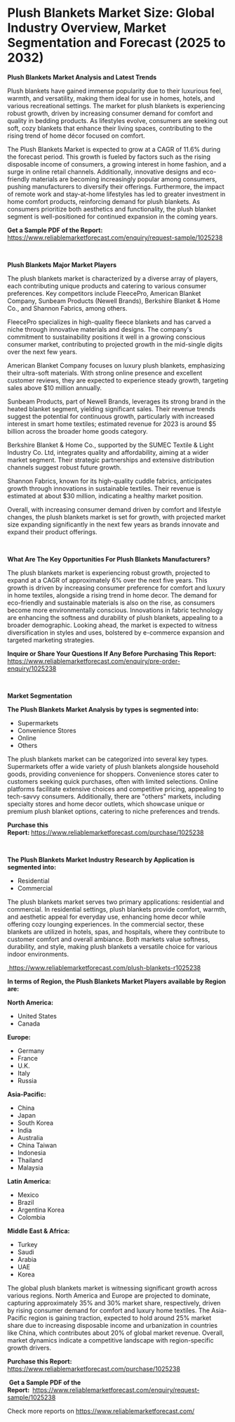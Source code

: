 <p><h1>Plush Blankets Market Size: Global Industry Overview, Market Segmentation and Forecast (2025 to 2032)</h1></p><p><strong>Plush Blankets Market Analysis and Latest Trends</strong></p>
<p><p>Plush blankets have gained immense popularity due to their luxurious feel, warmth, and versatility, making them ideal for use in homes, hotels, and various recreational settings. The market for plush blankets is experiencing robust growth, driven by increasing consumer demand for comfort and quality in bedding products. As lifestyles evolve, consumers are seeking out soft, cozy blankets that enhance their living spaces, contributing to the rising trend of home décor focused on comfort.</p><p>The Plush Blankets Market is expected to grow at a CAGR of 11.6% during the forecast period. This growth is fueled by factors such as the rising disposable income of consumers, a growing interest in home fashion, and a surge in online retail channels. Additionally, innovative designs and eco-friendly materials are becoming increasingly popular among consumers, pushing manufacturers to diversify their offerings. Furthermore, the impact of remote work and stay-at-home lifestyles has led to greater investment in home comfort products, reinforcing demand for plush blankets. As consumers prioritize both aesthetics and functionality, the plush blanket segment is well-positioned for continued expansion in the coming years.</p></p>
<p><strong>Get a Sample PDF of the Report:&nbsp;</strong> <a href="https://www.reliablemarketforecast.com/enquiry/request-sample/1025238?utm_campaign=3174&utm_medium=2&utm_source=Github&utm_content=ia&utm_term=06032025&utm_id=plush-blankets">https://www.reliablemarketforecast.com/enquiry/request-sample/1025238</a></p>
<p>&nbsp;</p>
<p><strong>Plush Blankets Major Market Players</strong></p>
<p><p>The plush blankets market is characterized by a diverse array of players, each contributing unique products and catering to various consumer preferences. Key competitors include FleecePro, American Blanket Company, Sunbeam Products (Newell Brands), Berkshire Blanket & Home Co., and Shannon Fabrics, among others.</p><p>FleecePro specializes in high-quality fleece blankets and has carved a niche through innovative materials and designs. The company's commitment to sustainability positions it well in a growing conscious consumer market, contributing to projected growth in the mid-single digits over the next few years.</p><p>American Blanket Company focuses on luxury plush blankets, emphasizing their ultra-soft materials. With strong online presence and excellent customer reviews, they are expected to experience steady growth, targeting sales above $10 million annually.</p><p>Sunbeam Products, part of Newell Brands, leverages its strong brand in the heated blanket segment, yielding significant sales. Their revenue trends suggest the potential for continuous growth, particularly with increased interest in smart home textiles; estimated revenue for 2023 is around $5 billion across the broader home goods category.</p><p>Berkshire Blanket & Home Co., supported by the SUMEC Textile & Light Industry Co. Ltd, integrates quality and affordability, aiming at a wider market segment. Their strategic partnerships and extensive distribution channels suggest robust future growth.</p><p>Shannon Fabrics, known for its high-quality cuddle fabrics, anticipates growth through innovations in sustainable textiles. Their revenue is estimated at about $30 million, indicating a healthy market position.</p><p>Overall, with increasing consumer demand driven by comfort and lifestyle changes, the plush blankets market is set for growth, with projected market size expanding significantly in the next few years as brands innovate and expand their product offerings.</p></p>
<p>&nbsp;</p>
<p><strong>What Are The Key Opportunities For Plush Blankets Manufacturers?</strong></p>
<p><p>The plush blankets market is experiencing robust growth, projected to expand at a CAGR of approximately 6% over the next five years. This growth is driven by increasing consumer preference for comfort and luxury in home textiles, alongside a rising trend in home decor. The demand for eco-friendly and sustainable materials is also on the rise, as consumers become more environmentally conscious. Innovations in fabric technology are enhancing the softness and durability of plush blankets, appealing to a broader demographic. Looking ahead, the market is expected to witness diversification in styles and uses, bolstered by e-commerce expansion and targeted marketing strategies.</p></p>
<p><strong>Inquire or Share Your Questions If Any Before Purchasing This Report:</strong> <a href="https://www.reliablemarketforecast.com/enquiry/pre-order-enquiry/1025238?utm_campaign=3174&utm_medium=2&utm_source=Github&utm_content=ia&utm_term=06032025&utm_id=plush-blankets">https://www.reliablemarketforecast.com/enquiry/pre-order-enquiry/1025238</a></p>
<p>&nbsp;</p>
<p><strong>Market Segmentation</strong></p>
<p><strong>The Plush Blankets Market Analysis by types is segmented into:</strong></p>
<p><ul><li>Supermarkets</li><li>Convenience Stores</li><li>Online</li><li>Others</li></ul></p>
<p><p>The plush blankets market can be categorized into several key types. Supermarkets offer a wide variety of plush blankets alongside household goods, providing convenience for shoppers. Convenience stores cater to customers seeking quick purchases, often with limited selections. Online platforms facilitate extensive choices and competitive pricing, appealing to tech-savvy consumers. Additionally, there are "others" markets, including specialty stores and home decor outlets, which showcase unique or premium plush blanket options, catering to niche preferences and trends.</p></p>
<p><strong>Purchase this Report:&nbsp;</strong><a href="https://www.reliablemarketforecast.com/purchase/1025238?utm_campaign=3174&utm_medium=2&utm_source=Github&utm_content=ia&utm_term=06032025&utm_id=plush-blankets">https://www.reliablemarketforecast.com/purchase/1025238</a></p>
<p>&nbsp;</p>
<p><strong>The Plush Blankets Market Industry Research by Application is segmented into:</strong></p>
<p><ul><li>Residential</li><li>Commercial</li></ul></p>
<p><p>The plush blankets market serves two primary applications: residential and commercial. In residential settings, plush blankets provide comfort, warmth, and aesthetic appeal for everyday use, enhancing home decor while offering cozy lounging experiences. In the commercial sector, these blankets are utilized in hotels, spas, and hospitals, where they contribute to customer comfort and overall ambiance. Both markets value softness, durability, and style, making plush blankets a versatile choice for various indoor environments.</p></p>
<p><a href="https://www.reliablemarketforecast.com/plush-blankets-r1025238?utm_campaign=3174&utm_medium=2&utm_source=Github&utm_content=ia&utm_term=06032025&utm_id=plush-blankets">&nbsp;https://www.reliablemarketforecast.com/plush-blankets-r1025238</a></p>
<p><strong>In terms of Region, the Plush Blankets Market Players available by Region are:</strong></p>
<p>
    <p> <strong> North America: </strong>
        <ul>
            <li>United States</li>
            <li>Canada</li>
        </ul>
        </p> 
    <p> <strong> Europe: </strong>
        <ul>
            <li>Germany</li>
            <li>France</li>
            <li>U.K.</li>
            <li>Italy</li>
            <li>Russia</li>
        </ul>
        </p> 
    <p> <strong> Asia-Pacific: </strong>
        <ul>
            <li>China</li>
            <li>Japan</li>
            <li>South Korea</li>
            <li>India</li>
            <li>Australia</li>
            <li>China Taiwan</li>
            <li>Indonesia</li>
            <li>Thailand</li>
            <li>Malaysia</li>
        </ul>
        </p> 
    <p> <strong> Latin America: </strong>
        <ul>
            <li>Mexico</li>
            <li>Brazil</li>
            <li>Argentina Korea</li>
            <li>Colombia</li>
        </ul>
        </p> 
    <p> <strong> Middle East & Africa: </strong>
        <ul>
            <li>Turkey</li>
            <li>Saudi</li>
            <li>Arabia</li>
            <li>UAE</li>
            <li>Korea</li>
        </ul>
    </p>
    </p>
<p><p>The global plush blankets market is witnessing significant growth across various regions. North America and Europe are projected to dominate, capturing approximately 35% and 30% market share, respectively, driven by rising consumer demand for comfort and luxury home textiles. The Asia-Pacific region is gaining traction, expected to hold around 25% market share due to increasing disposable income and urbanization in countries like China, which contributes about 20% of global market revenue. Overall, market dynamics indicate a competitive landscape with region-specific growth drivers.</p></p>
<p><strong>Purchase this Report: </strong><a href="https://www.reliablemarketforecast.com/purchase/1025238?utm_campaign=3174&utm_medium=2&utm_source=Github&utm_content=ia&utm_term=06032025&utm_id=plush-blankets">https://www.reliablemarketforecast.com/purchase/1025238</a></p>
<p>&nbsp;<strong>Get a Sample PDF of the Report:&nbsp;&nbsp;</strong><a href="https://www.reliablemarketforecast.com/enquiry/request-sample/1025238?utm_campaign=3174&utm_medium=2&utm_source=Github&utm_content=ia&utm_term=06032025&utm_id=plush-blankets">https://www.reliablemarketforecast.com/enquiry/request-sample/1025238</a></p>
<p><strong></strong></p>
<p>Check more reports on <a href="https://www.reliablemarketforecast.com/?utm_campaign=3174&utm_medium=2&utm_source=Github&utm_content=ia&utm_term=06032025&utm_id=plush-blankets">https://www.reliablemarketforecast.com/</a></p>